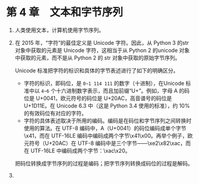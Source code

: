 

# 第 4 章　文本和字节序列

1. 人类使用文本，计算机使用字节序列。

2. 在 2015 年，“字符”的最佳定义是 Unicode 字符。因此，从 Python 3 的str 对象中获取的元素是 Unicode 字符，这相当于从 Python 2 的unicode 对象中获取的元素，而不是从 Python 2 的 str 对象中获取的原始字节序列。

   Unicode 标准把字符的标识和具体的字节表述进行了如下的明确区分。

   - 字符的标识，即码位，是 `0~1 114 111` 的数字（十进制），在Unicode 标准中以 `4~6` 个十六进制数字表示，而且加前缀“U+”。例如，字母 A 的码位是 U+0041，欧元符号的码位是 U+20AC，高音谱号的码位是 U+1D11E。在 Unicode 6.3 中（这是 Python 3.4 使用的标准），约 10% 的有效码位有对应的字符。
   - 字符的具体表述取决于所用的编码。编码是在码位和字节序列之间转换时使用的算法。在 UTF-8 编码中，A（U+0041）的码位编码成单个字节 \x41，而在 UTF-16LE 编码中编码成两个字节\x41\x00。再举个例子，欧元符号（U+20AC）在 UTF-8 编码中是三个字节——\xe2\x82\xac，而在 UTF-16LE 中编码成两个字节：\xac\x20。

   把码位转换成字节序列的过程是编码；把字节序列转换成码位的过程是解码。

3. 